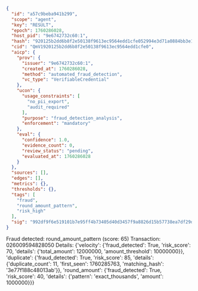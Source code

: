```json
{
  "id": "a57c9beba941b299",
  "scope": "agent",
  "key": "RESULT",
  "epoch": 1760286028,
  "host_pid": "9e6742732c60:1",
  "hash": "920125b2dd6b8f2e50138f9613ec9564edd1cfe052994e3d71a0884bb3e16ac1",
  "cid": "QmV1920125b2dd6b8f2e50138f9613ec9564edd1cfe0",
  "aicp": {
    "prov": {
      "issuer": "9e6742732c60:1",
      "created_at": 1760286028,
      "method": "automated_fraud_detection",
      "vc_type": "VerifiableCredential"
    },
    "ucon": {
      "usage_constraints": [
        "no_pii_export",
        "audit_required"
      ],
      "purpose": "fraud_detection_analysis",
      "enforcement": "mandatory"
    },
    "eval": {
      "confidence": 1.0,
      "evidence_count": 0,
      "review_status": "pending",
      "evaluated_at": 1760286028
    }
  },
  "sources": [],
  "edges": [],
  "metrics": {},
  "thresholds": {},
  "tags": [
    "fraud",
    "round_amount_pattern",
    "risk_high"
  ],
  "sig": "992df9f6e519101b7e95ff4b73405d40d3457f9a8826d15b57738ea7df29d107"
}
```

Fraud detected: round_amount_pattern (score: 65)
Transaction: 026009594828050
Details: {'velocity': {'fraud_detected': True, 'risk_score': 70, 'details': {'total_amount': 12000000, 'amount_threshold': 10000000}}, 'duplicate': {'fraud_detected': True, 'risk_score': 85, 'details': {'duplicate_count': 11, 'first_seen': 1760285763, 'matching_hash': '3e77f188c48013ab'}}, 'round_amount': {'fraud_detected': True, 'risk_score': 40, 'details': {'pattern': 'exact_thousands', 'amount': 1000000}}}